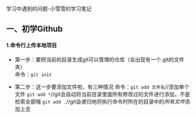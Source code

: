 学习中遇到的问题-小雪雪的学习笔记

## 一、初学Github

#### 1.命令行上传本地项目

  * 第一步：要把当前的目录生成git可以管理的仓库（会出现有一个.git的文件夹）<br>
    命令：`git init`
    
  * 第二步：这一步要添加文件啦，有三种情况
    命令：`git add 文件名`//添加单个文件
         `git add *`//git会自动将当前目录里面所有修改过的文件进行添加，不是检索全部哦
         `git add .`//git会递归地将执行命令时所在的目录中的*所有文件*添加上去

